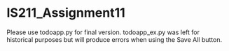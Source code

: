 # IS211_Assignment11
Please use todoapp.py for final version. todoapp_ex.py was left for historical purposes but will produce errors when using the Save All button.
